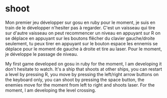 # shoot
Mon premier jeu développer sur gosu en ruby pour le moment, je suis en train de le développer n'hesiter pas à regarder. C'est un vaisseau qui tire sur d'autre vaisseau on peut recommencer un niveau en appuyant sur R on se déplace en appuyant sur les boutons flêcher du clavier gauche/droite seulement, tu peux tirer en appuyant sur le bouton espace les ennemis se déplace pour le moment de gauche à droite et tire au laser. Pour le moment, je développe le passage de niveau.

My first game developed on gosu in ruby ​​for the moment, I am developing it don't hesitate to watch. It's a ship that shoots at other ships, you can restart a level by pressing R, you move by pressing the left/right arrow buttons on the keyboard only, you can shoot by pressing the space button, the enemies move for the moment from left to right and shoots laser. For the moment, I am developing the level crossing.